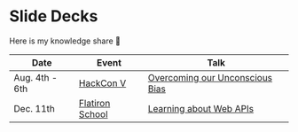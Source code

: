 # Slide Decks

Here is my knowledge share :sparkling_heart:

| Date |  Event  |  Talk  |
|------|---------|--------|
| Aug. 4th - 6th | [HackCon V][1] | [Overcoming our Unconscious Bias][2] |
| Dec. 11th | [Flatiron School][3] | [Learning about Web APIs][4]

[1]: https://hackcon.mlh.io/ "HackCon V"
[2]: /slides/overcoming-our-unconscious-bias.pdf "Overcoming our Unconscious Bias"
[3]: https://flatironschool.com
[4]: /slides/web-apis.pdf
